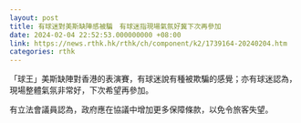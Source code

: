 ```yaml
---
layout: post
title: 有球迷對美斯缺陣感被騙　有球迷指現場氣氛好冀下次再參加
date: 2024-02-04 22:52:53.000000000 +08:00
link: https://news.rthk.hk/rthk/ch/component/k2/1739164-20240204.htm
categories: rthk
---
```


「球王」美斯缺陣對香港的表演賽，有球迷說有種被欺騙的感覺；亦有球迷認為，現場整體氣氛非常好，下次希望再參加。

有立法會議員認為，政府應在協議中增加更多保障條款，以免令旅客失望。
